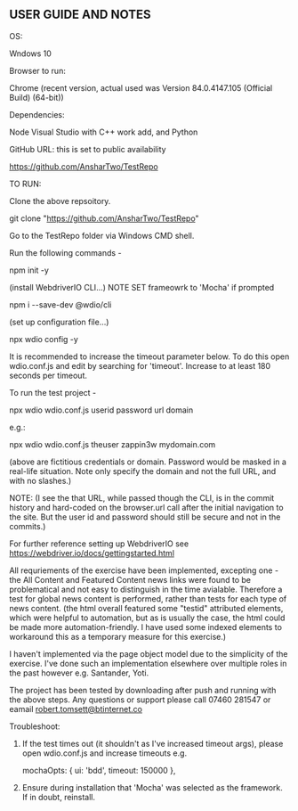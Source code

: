 
USER GUIDE AND NOTES
---------------
OS:

Wndows 10

Browser to run:

Chrome (recent version, actual used was Version 84.0.4147.105 (Official Build) (64-bit))

Dependencies:

Node
Visual Studio with C++ work add, and Python

GitHub URL: this is set to public availability

https://github.com/AnsharTwo/TestRepo

TO RUN:

Clone the above repsoitory.

git clone "https://github.com/AnsharTwo/TestRepo"


Go to the TestRepo folder via Windows CMD shell.

Run the following commands -


npm init -y

(install WebdriverIO CLI...) NOTE SET frameowrk to 'Mocha' if prompted

npm i --save-dev @wdio/cli

(set up configuration file...)

npx wdio config -y


It is recommended to increase the timeout parameter below. To do this open wdio.conf.js and edit by searching for 'timeout'. Increase to 
at least 180 seconds per timeout.


To run the test project - 


npx wdio wdio.conf.js userid password url domain

e.g.:

npx wdio wdio.conf.js theuser zappin3w mydomain.com

(above are fictitious credentials or domain. Password would be masked in a real-life situation. Note only specify the domain and not 
the full URL, and with no slashes.)

NOTE:
(I see the that URL, while passed though the CLI, is in the commit history and hard-coded on the browser.url call after the initial navigation 
to the site. But the user id and password should still be secure and not in the commits.)

For further reference setting up WebdriverIO see https://webdriver.io/docs/gettingstarted.html

All requriements of the exercise have been implemented, excepting one - the All Content and Featured Content news links were 
found to be problematical and not easy to distinguish in the time avialable. Therefore a test for global news content is performed, rather 
than tests for each type of news content. (the html overall featured some "testid" attributed elements, which were helpful to automation, 
but as is usually the case, the html could be made more automation-friendly. I have used some indexed elements to workaround this as 
a temporary measure for this exercise.)

I haven't implemented via the page object model due to the simplicity of the exercise. I've done such an implementation 
elsewhere over multiple roles in the past however e.g. Santander, Yoti.

The project has been tested by downloading after push and running with the above steps. Any questions or support 
please call 07460 281547 or eamail robert.tomsett@btinternet.co

Troubleshoot:

1. If the test times out (it shouldn't as I've increased timeout args), please open wdio.conf.js and increase timeouts e.g.

    mochaOpts: {
        ui: 'bdd',
        timeout: 150000
    },


2. Ensure during installation that 'Mocha' was selected as the framework. If in doubt, reinstall.
